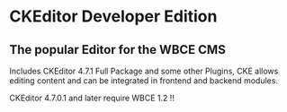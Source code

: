 # CKEditor Developer Edition

## The popular Editor for the WBCE CMS
Includes CKEditor 4.7.1 Full Package and some other Plugins, CKE allows editing content and can be integrated in frontend and backend modules.

CKEditor 4.7.0.1 and later require WBCE 1.2 !!